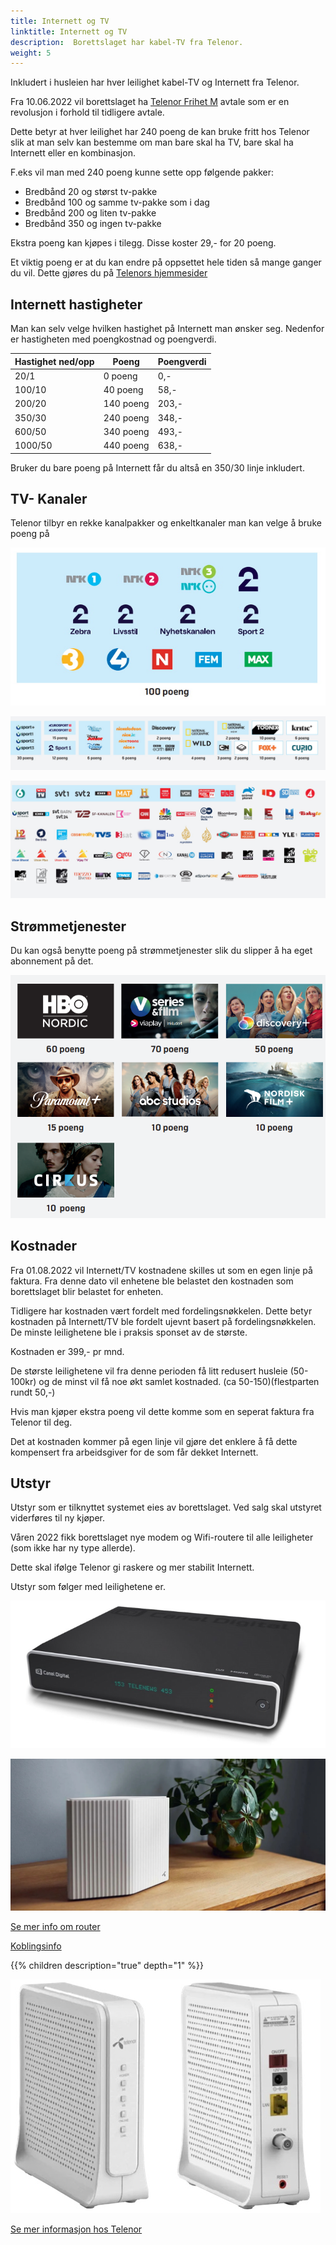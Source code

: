 ```yaml
---
title: Internett og TV
linktitle: Internett og TV
description:  Borettslaget har kabel-TV fra Telenor.
weight: 5
---
```


Inkludert i husleien har hver leilighet kabel-TV og Internett fra Telenor.

Fra 10.06.2022 vil borettslaget ha [Telenor Frihet M](https://www.telenor.no/privat/tv/poengsystem/frihet-m/?cid=11391_fix_sny_awa_all_aup_nul_frihet_m) avtale som er en revolusjon i forhold til tidligere avtale.

Dette betyr at hver leilighet har 240 poeng de kan bruke fritt hos Telenor slik at man selv kan bestemme om man bare skal ha TV, bare skal ha Internett eller en kombinasjon.

F.eks vil man med 240 poeng kunne sette opp følgende pakker:

- Bredbånd 20 og størst tv-pakke
- Bredbånd 100 og samme tv-pakke som i dag
- Bredbånd 200 og liten tv-pakke
- Bredbånd 350 og ingen tv-pakke

Ekstra poeng kan kjøpes i tilegg. Disse koster 29,- for 20 poeng.

Et viktig poeng er at du kan endre på oppsettet hele tiden så mange ganger du vil. Dette gjøres du på [Telenors hjemmesider](https://www.telenor.no/privat/minesider/web/fixed/)

## Internett hastigheter

Man kan selv velge hvilken hastighet på  Internett man ønsker seg. Nedenfor er hastigheten med poengkostnad og poengverdi.

| Hastighet ned/opp | Poeng | Poengverdi |
|--------|------------|------|
| 20/1 | 0 poeng | 0,- |
| 100/10 | 40 poeng | 58,- |  
| 200/20 | 140 poeng | 203,- |
| 350/30 | 240 poeng | 348,- |
| 600/50 | 340 poeng | 493,- |
| 1000/50 | 440 poeng | 638,- |

Bruker du bare poeng på Internett får du altså en 350/30 linje inkludert.

## TV- Kanaler

Telenor tilbyr en rekke kanalpakker og enkeltkanaler man kan velge å bruke poeng på

![Basis](basis.jpg "T-WE Basis")

![Kanalpakker](kanalpakker.jpg "Her finner du både TV-kanaler og strømmeinnhold satt sammen innenfor sjangeren du ønsker")

![Valgfrie](valgfriekanaler.jpg "Valgfrie kanaler 1-3 poeng pr kanal")

## Strømmetjenester

Du kan også benytte poeng på strømmetjenester slik du slipper å ha eget abonnement på det.

![Stream](stream.png)

## Kostnader

Fra 01.08.2022 vil Internett/TV kostnadene skilles ut som en egen linje på faktura.
Fra denne dato vil enhetene ble belastet den kostnaden som borettslaget blir belastet for enheten.

Tidligere har kostnaden vært fordelt med fordelingsnøkkelen. Dette betyr kostnaden på Internett/TV ble fordelt ujevnt basert på fordelingsnøkkelen. De minste leilighetene ble i praksis sponset av de største.

Kostnaden er 399,- pr mnd.  

De største leilighetene vil fra denne perioden få litt redusert husleie (50-100kr) og de minst vil få noe økt samlet kostnaded. (ca 50-150)(flestparten rundt 50,-)

Hvis man kjøper ekstra poeng vil dette komme som en seperat faktura fra Telenor til deg.

Det at kostnaden kommer på egen linje vil gjøre det enklere å få dette kompensert fra arbeidsgiver for de som får dekket Internett. 

## Utstyr

Utstyr som er tilknyttet systemet eies av borettslaget. Ved salg skal utstyret viderføres til ny kjøper.

Våren 2022 fikk borettslaget nye modem og Wifi-routere til alle leiligheter (som ikke har ny type allerde).

Dette skal ifølge Telenor gi raskere og mer stabilit Internett.

Utstyr som følger med leilighetene er.

![TV Boks](tvboks.png "TVboks")

![WifiRouter](wifirouter.jpg "Ny og kraftigere WIFI router")

[Se mer info om router](https://www.telenor.no/kundeservice/internett/modem-og-ruter/wifi-ruter/)

[Koblingsinfo](https://www.telenor.no/kundeservice/internett/modem-og-ruter/wifi-ruter/koble-til/kabel/)

{{% children description="true" depth="1" %}}

![Nytt modem](nyttmodem.jpg "Nytt og bedre modem")

[Se mer informasjon hos Telenor](https://www.telenor.no/kundeservice/internett/modem-og-ruter/kaon-kabelmodem/)